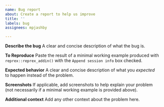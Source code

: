 ```yaml
---
name: Bug report
about: Create a report to help us improve
title: ''
labels: bug
assignees: mpjashby

---
```


**Describe the bug**
A clear and concise description of what the bug is.

**To Reproduce**
Paste the result of a minimal working example produced with `reprex::reprex_addin()` with the `Append session info` box checked.

**Expected behavior**
A clear and concise description of what you _expected_ to happen instead of the problem.

**Screenshots**
If applicable, add screenshots to help explain your problem (not necessarily if a minimal working example is provided above).

**Additional context**
Add any other context about the problem here.
